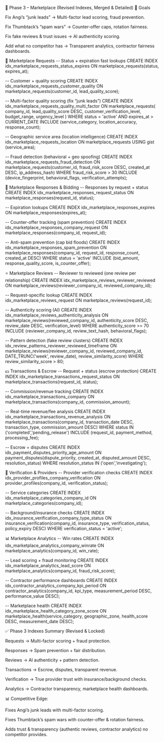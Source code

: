 🏪 Phase 3 – Marketplace (Revised Indexes, Merged & Detailed)
🎯 Goals

Fix Angi’s “junk leads” → Multi-factor lead scoring, fraud prevention.

Fix Thumbtack’s “spam wars” → Counter-offer caps, rotation fairness.

Fix fake reviews & trust issues → AI authenticity scoring.

Add what no competitor has → Transparent analytics, contractor fairness dashboards.

📌 Marketplace Requests
-- Status + expiration fast lookups
CREATE INDEX idx_marketplace_requests_status_expires
  ON marketplace_requests(status, expires_at);

-- Customer + quality scoring
CREATE INDEX idx_marketplace_requests_customer_quality
  ON marketplace_requests(customer_id, lead_quality_score);

-- Multi-factor quality scoring (fix “junk leads”)
CREATE INDEX idx_marketplace_requests_quality_multi_factor 
  ON marketplace_requests(
      company_id,
      lead_quality_score DESC,
      customer_verification_level,
      budget_range,
      urgency_level
  )
  WHERE status = 'active' AND expires_at > CURRENT_DATE
  INCLUDE (service_category, location_accuracy, response_count);

-- Geographic service area (location intelligence)
CREATE INDEX idx_marketplace_requests_location
  ON marketplace_requests USING gist (service_area);

-- Fraud detection (behavioral + geo spoofing)
CREATE INDEX idx_marketplace_requests_fraud_detection 
  ON marketplace_requests(customer_id, fraud_risk_score DESC, created_at DESC, ip_address_hash)
  WHERE fraud_risk_score > 30
  INCLUDE (device_fingerprint, behavioral_flags, verification_attempts);

💬 Marketplace Responses & Bidding
-- Responses by request + status
CREATE INDEX idx_marketplace_responses_request_status
  ON marketplace_responses(request_id, status);

-- Expiration lookups
CREATE INDEX idx_marketplace_responses_expires
  ON marketplace_responses(expires_at);

-- Counter-offer tracking (spam prevention)
CREATE INDEX idx_marketplace_responses_company_request
  ON marketplace_responses(company_id, request_id);

-- Anti-spam prevention (cap bid floods)
CREATE INDEX idx_marketplace_responses_spam_prevention 
  ON marketplace_responses(company_id, request_id, response_count, created_at DESC)
  WHERE status = 'active'
  INCLUDE (bid_amount, response_quality_score, is_counter_offer);

⭐ Marketplace Reviews
-- Reviewer to reviewed (one review per relationship)
CREATE INDEX idx_marketplace_reviews_reviewer_reviewed
  ON marketplace_reviews(reviewer_company_id, reviewed_company_id);

-- Request-specific lookup
CREATE INDEX idx_marketplace_reviews_request
  ON marketplace_reviews(request_id);

-- Authenticity scoring (AI)
CREATE INDEX idx_marketplace_reviews_authenticity_analysis 
  ON marketplace_reviews(reviewed_company_id, authenticity_score DESC, review_date DESC, verification_level)
  WHERE authenticity_score >= 70
  INCLUDE (reviewer_company_id, review_text_hash, behavioral_flags);

-- Pattern detection (fake review clusters)
CREATE INDEX idx_review_patterns_reviewer_reviewed_timeframe 
  ON marketplace_reviews(reviewer_company_id, reviewed_company_id, DATE_TRUNC('week', review_date), review_similarity_score)
  WHERE review_similarity_score > 80;

💵 Transactions & Escrow
-- Request + status (escrow protection)
CREATE INDEX idx_marketplace_transactions_request_status
  ON marketplace_transactions(request_id, status);

-- Commission/revenue tracking
CREATE INDEX idx_marketplace_transactions_company
  ON marketplace_transactions(company_id, commission_amount);

-- Real-time revenue/fee analysis
CREATE INDEX idx_marketplace_transactions_revenue_analysis 
  ON marketplace_transactions(company_id, transaction_date DESC, transaction_type, commission_amount DESC)
  WHERE status IN ('completed','pending_release')
  INCLUDE (request_id, payment_method, processing_fee);

-- Escrow + disputes
CREATE INDEX idx_payment_disputes_priority_age_amount 
  ON payment_disputes(dispute_priority, created_at, disputed_amount DESC, resolution_status)
  WHERE resolution_status IN ('open','investigating');

🔐 Verification & Providers
-- Provider verification checks
CREATE INDEX idx_provider_profiles_company_verification
  ON provider_profiles(company_id, verification_status);

-- Service categories
CREATE INDEX idx_marketplace_categories_company_id
  ON marketplace_categories(company_id);

-- Background/insurance checks
CREATE INDEX idx_insurance_verification_company_type_status
  ON insurance_verification(company_id, insurance_type, verification_status, policy_expiry DESC)
  WHERE verification_status = 'active';

📊 Marketplace Analytics
-- Win rates
CREATE INDEX idx_marketplace_analytics_company_winrate
  ON marketplace_analytics(company_id, win_rate);

-- Lead scoring + fraud monitoring
CREATE INDEX idx_marketplace_analytics_lead_score
  ON marketplace_analytics(company_id, fraud_risk_score);

-- Contractor performance dashboards
CREATE INDEX idx_contractor_analytics_company_kpi_period
  ON contractor_analytics(company_id, kpi_type, measurement_period DESC, performance_value DESC);

-- Marketplace health
CREATE INDEX idx_marketplace_health_category_zone_score
  ON marketplace_health(service_category, geographic_zone, health_score DESC, measurement_date DESC);

✅ Phase 3 Indexes Summary (Revised & Locked)

Requests → Multi-factor scoring + fraud protection.

Responses → Spam prevention + fair distribution.

Reviews → AI authenticity + pattern detection.

Transactions → Escrow, disputes, transparent revenue.

Verification → True provider trust with insurance/background checks.

Analytics → Contractor transparency, marketplace health dashboards.

📊 Competitive Edge:

Fixes Angi’s junk leads with multi-factor scoring.

Fixes Thumbtack’s spam wars with counter-offer & rotation fairness.

Adds trust & transparency (authentic reviews, contractor analytics) no competitor provides.